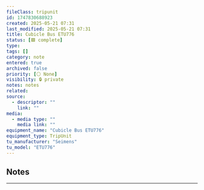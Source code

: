 ```yaml
---
fileClass: tripunit
id: 1747830688923
created: 2025-05-21 07:31
last_modified: 2025-05-21 07:31
title: Cubicle Bus ETU776
status: [🟩 complete]
type: 
tags: []
category: note
entered: true
archived: false
priority: [⚪ None]
visibility: 🔒 private
notes: notes
related: 
source:
  - descriptor: ""
    link: ""
media:
  - media type: ""
    media link: ""
equipment_name: "Cubicle Bus ETU776"
equipment_type: TripUnit
tu_manufacturer: "Seimens"
tu_model: "ETU776"
---
```


## Notes
---

